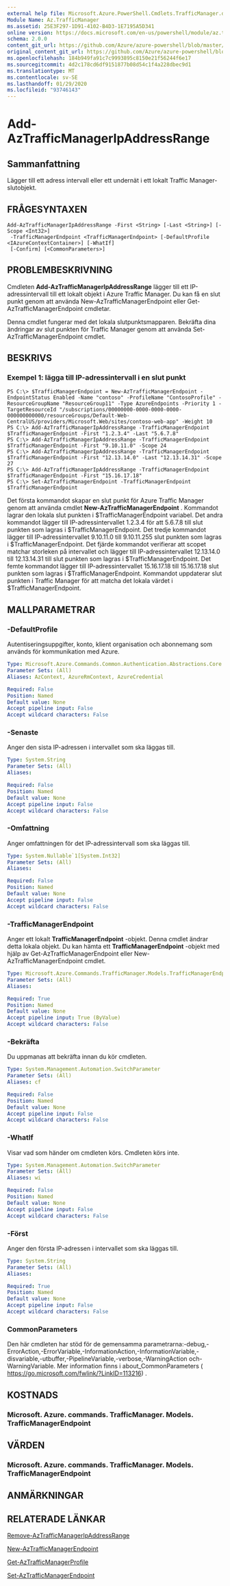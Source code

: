```yaml
---
external help file: Microsoft.Azure.PowerShell.Cmdlets.TrafficManager.dll-Help.xml
Module Name: Az.TrafficManager
ms.assetid: 25E3F297-1D91-4102-B4D3-1E7195A5D341
online version: https://docs.microsoft.com/en-us/powershell/module/az.trafficmanager/add-aztrafficmanagerIpAddressRange
schema: 2.0.0
content_git_url: https://github.com/Azure/azure-powershell/blob/master/src/TrafficManager/TrafficManager/help/Add-AzTrafficManagerIpAddressRange.md
original_content_git_url: https://github.com/Azure/azure-powershell/blob/master/src/TrafficManager/TrafficManager/help/Add-AzTrafficManagerIpAddressRange.md
ms.openlocfilehash: 184b949fa91c7c9993895c8150e21f56244f6e17
ms.sourcegitcommit: 4d2c178cd6df9151877b08d54c1f4a228dbec9d1
ms.translationtype: MT
ms.contentlocale: sv-SE
ms.lasthandoff: 01/29/2020
ms.locfileid: "93746143"
---
```

# Add-AzTrafficManagerIpAddressRange

## Sammanfattning
Lägger till ett adress intervall eller ett undernät i ett lokalt Traffic Manager-slutobjekt.

## FRÅGESYNTAXEN

```
Add-AzTrafficManagerIpAddressRange -First <String> [-Last <String>] [-Scope <Int32>]
 -TrafficManagerEndpoint <TrafficManagerEndpoint> [-DefaultProfile <IAzureContextContainer>] [-WhatIf]
 [-Confirm] [<CommonParameters>]
```

## PROBLEMBESKRIVNING
Cmdleten **Add-AzTrafficManagerIpAddressRange** lägger till ett IP-adressintervall till ett lokalt objekt i Azure Traffic Manager.
Du kan få en slut punkt genom att använda New-AzTrafficManagerEndpoint eller Get-AzTrafficManagerEndpoint cmdletar.

Denna cmdlet fungerar med det lokala slutpunktsmapparen.
Bekräfta dina ändringar av slut punkten för Traffic Manager genom att använda Set-AzTrafficManagerEndpoint cmdlet.

## BESKRIVS

### Exempel 1: lägga till IP-adressintervall i en slut punkt
```
PS C:\> $TrafficManagerEndpoint = New-AzTrafficManagerEndpoint -EndpointStatus Enabled -Name "contoso" -ProfileName "ContosoProfile" -ResourceGroupName "ResourceGroup11" -Type AzureEndpoints -Priority 1 -TargetResourceId "/subscriptions/00000000-0000-0000-0000-000000000000/resourceGroups/Default-Web-CentralUS/providers/Microsoft.Web/sites/contoso-web-app" -Weight 10
PS C:\> Add-AzTrafficManagerIpAddressRange -TrafficManagerEndpoint $TrafficManagerEndpoint -First "1.2.3.4" -Last "5.6.7.8"
PS C:\> Add-AzTrafficManagerIpAddressRange -TrafficManagerEndpoint $TrafficManagerEndpoint -First "9.10.11.0" -Scope 24
PS C:\> Add-AzTrafficManagerIpAddressRange -TrafficManagerEndpoint $TrafficManagerEndpoint -First "12.13.14.0" -Last "12.13.14.31" -Scope 27
PS C:\> Add-AzTrafficManagerIpAddressRange -TrafficManagerEndpoint $TrafficManagerEndpoint -First "15.16.17.18"
PS C:\> Set-AzTrafficManagerEndpoint -TrafficManagerEndpoint $TrafficManagerEndpoint
```

Det första kommandot skapar en slut punkt för Azure Traffic Manager genom att använda cmdlet **New-AzTrafficManagerEndpoint** .
Kommandot lagrar den lokala slut punkten i $TrafficManagerEndpoint variabel.
Det andra kommandot lägger till IP-adressintervallet 1.2.3.4 för att 5.6.7.8 till slut punkten som lagras i $TrafficManagerEndpoint.
Det tredje kommandot lägger till IP-adressintervallet 9.10.11.0 till 9.10.11.255 slut punkten som lagras i $TrafficManagerEndpoint.
Det fjärde kommandot verifierar att scopet matchar storleken på intervallet och lägger till IP-adressintervallet 12.13.14.0 till 12.13.14.31 till slut punkten som lagras i $TrafficManagerEndpoint.
Det femte kommandot lägger till IP-adressintervallet 15.16.17.18 till 15.16.17.18 slut punkten som lagras i $TrafficManagerEndpoint.
Kommandot uppdaterar slut punkten i Traffic Manager för att matcha det lokala värdet i $TrafficManagerEndpoint.

## MALLPARAMETRAR

### -DefaultProfile
Autentiseringsuppgifter, konto, klient organisation och abonnemang som används för kommunikation med Azure.

```yaml
Type: Microsoft.Azure.Commands.Common.Authentication.Abstractions.Core.IAzureContextContainer
Parameter Sets: (All)
Aliases: AzContext, AzureRmContext, AzureCredential

Required: False
Position: Named
Default value: None
Accept pipeline input: False
Accept wildcard characters: False
```

### -Senaste
Anger den sista IP-adressen i intervallet som ska läggas till.

```yaml
Type: System.String
Parameter Sets: (All)
Aliases:

Required: False
Position: Named
Default value: None
Accept pipeline input: False
Accept wildcard characters: False
```

### -Omfattning
Anger omfattningen för det IP-adressintervall som ska läggas till.

```yaml
Type: System.Nullable`1[System.Int32]
Parameter Sets: (All)
Aliases:

Required: False
Position: Named
Default value: None
Accept pipeline input: False
Accept wildcard characters: False
```

### -TrafficManagerEndpoint
Anger ett lokalt **TrafficManagerEndpoint** -objekt.
Denna cmdlet ändrar detta lokala objekt.
Du kan hämta ett **TrafficManagerEndpoint** -objekt med hjälp av Get-AzTrafficManagerEndpoint eller New-AzTrafficManagerEndpoint cmdlet.

```yaml
Type: Microsoft.Azure.Commands.TrafficManager.Models.TrafficManagerEndpoint
Parameter Sets: (All)
Aliases:

Required: True
Position: Named
Default value: None
Accept pipeline input: True (ByValue)
Accept wildcard characters: False
```

### -Bekräfta
Du uppmanas att bekräfta innan du kör cmdleten.

```yaml
Type: System.Management.Automation.SwitchParameter
Parameter Sets: (All)
Aliases: cf

Required: False
Position: Named
Default value: None
Accept pipeline input: False
Accept wildcard characters: False
```

### -WhatIf
Visar vad som händer om cmdleten körs. Cmdleten körs inte.

```yaml
Type: System.Management.Automation.SwitchParameter
Parameter Sets: (All)
Aliases: wi

Required: False
Position: Named
Default value: None
Accept pipeline input: False
Accept wildcard characters: False
```

### -Först
Anger den första IP-adressen i intervallet som ska läggas till.

```yaml
Type: System.String
Parameter Sets: (All)
Aliases:

Required: True
Position: Named
Default value: None
Accept pipeline input: False
Accept wildcard characters: False
```

### CommonParameters
Den här cmdleten har stöd för de gemensamma parametrarna:-debug,-ErrorAction,-ErrorVariable,-InformationAction,-InformationVariable,-disvariable,-utbuffer,-PipelineVariable,-verbose,-WarningAction och-WarningVariable. Mer information finns i about_CommonParameters ( https://go.microsoft.com/fwlink/?LinkID=113216) .

## KOSTNADS

### Microsoft. Azure. commands. TrafficManager. Models. TrafficManagerEndpoint

## VÄRDEN

### Microsoft. Azure. commands. TrafficManager. Models. TrafficManagerEndpoint

## ANMÄRKNINGAR

## RELATERADE LÄNKAR

[Remove-AzTrafficManagerIpAddressRange](./Remove-AzTrafficManagerIpAddressRange.md)

[New-AzTrafficManagerEndpoint](./New-AzTrafficManagerEndpoint.md)

[Get-AzTrafficManagerProfile](./Get-AzTrafficManagerEndpoint.md)

[Set-AzTrafficManagerEndpoint](./Set-AzTrafficManagerEndpoint.md)
